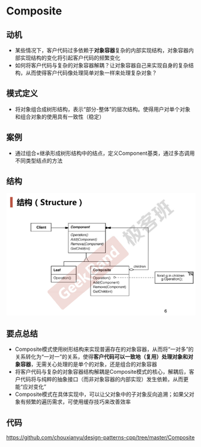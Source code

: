 # Composite

## 动机

* 某些情况下，客户代码过多依赖于**对象容器**复杂的内部实现结构，对象容器内部实现结构的变化将引起客户代码的频繁变化
* 如何将客户代码与复杂的对象容器解耦？让对象容器自己来实现自身的复杂结构，从而使得客户代码像处理简单对象一样来处理复杂对象？

## 模式定义

* 将对象组合成树形结构，表示“部分-整体”的层次结构。使得用户对单个对象和组合对象的使用具有一致性（稳定）

## 案例

* 通过组合+继承形成树形结构中的结点，定义Component基类，通过多态调用不同类型结点的方法

## 结构

![](./images/Composite.png)

## 要点总结

* Composite模式使用树形结构来实现普遍存在的对象容器，从而将“一对多”的关系转化为“一对一”的关系，使得**客户代码可以一致地（复用）处理对象和对象容器**，无需关心处理的是单个的对象，还是组合的对象容器
* 将客户代码与复杂的对象容器结构解耦是Composite模式的核心，解耦后，客户代码将与纯粹的抽象接口（而非对象容器的内部实现）发生依赖，从而更能“应对变化”
* Composite模式在具体实现中，可以让父对象中的子对象反向追溯；如果父对象有频繁的遍历需求，可使用缓存技巧来改善效率

## 代码

https://github.com/chouxianyu/design-patterns-cpp/tree/master/Composite
